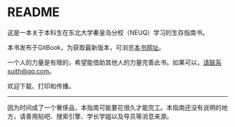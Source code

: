 # README

这是一本关于本科生在东北大学秦皇岛分校（NEUQ）学习的生存指南书。

本书发布于GitBook，为获取最新版本，可浏览[本书网址](https://suith27.gitbooks.io/neuqsurvivalguide/content/)。

一个人的力量是有限的，希望能借助其他人的力量完善此书。如果可以，请联系suith@qq.com。

欢迎下载、打印和传播。

---
因为时间成了一个奢侈品，本指南可能要花很久才能完工。本指南还没有说明的地方，请善用贴吧、搜索引擎、学长学姐以及导员等消息来源。
